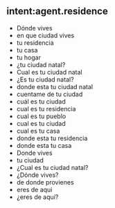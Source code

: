 ## intent:agent.residence
- Dónde vives
- en que ciudad vives
- tu residencia
- tu casa
- tu hogar
- ¿tu ciudad natal?
- Cual es tu ciudad natal
- ¿Es tu ciudad natal?
- donde esta tu ciudad natal
- cuentame de tu ciudad
- cuál es tu ciudad
- cual es tu residencia
- cual es tu pueblo
- cual es tu ciudad
- cual es tu casa
- donde esta tu residencia
- donde esta tu casa
- Donde vives
- tu ciudad
- ¿Cual es tu ciudad natal?
- ¿Dónde vives?
- de donde provienes
- eres de aqui
- ¿eres de aquí?
